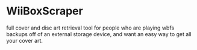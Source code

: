 # WiiBoxScraper
full cover and disc art retrieval tool for people who are playing wbfs backups off of an external storage device, and want an easy way to get all your cover art.
